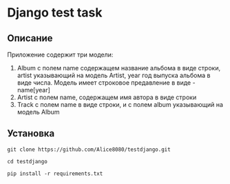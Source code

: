 # Django test task

## Описание

Приложение содержит три модели:
1. Album с полем name содержащем название альбома в виде строки, artist указывающий на модель Artist, year год выпуска альбома в виде числа. Модель имеет строковое предавление в виде - name[year]
2. Artist с полем name, содержащем имя автора в виде строки
3. Track с полем name в виде строки, и с полем album указывающий на модель Album

## Установка

```
git clone https://github.com/Alice8080/testdjango.git
```
```
cd testdjango
```
```
pip install -r requirements.txt
```